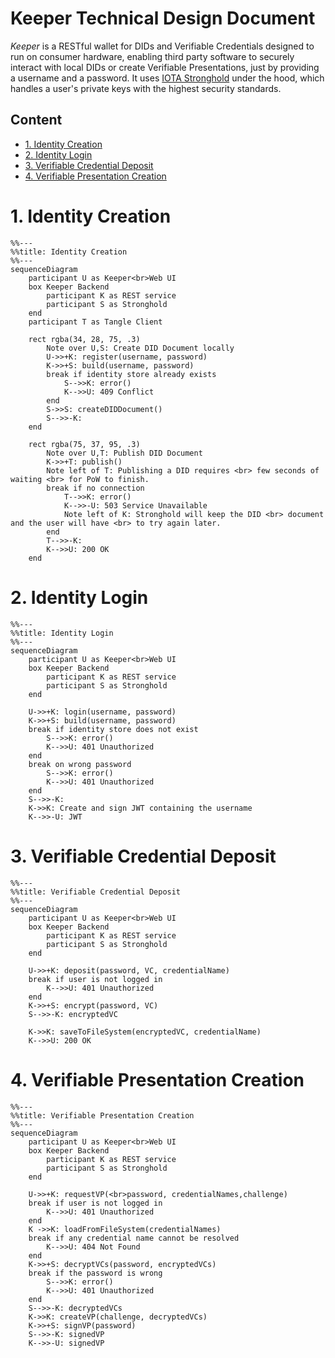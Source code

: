 # Keeper Technical Design Document<!-- omit in toc -->

*Keeper* is a RESTful wallet for DIDs and Verifiable Credentials designed to run on consumer hardware, enabling third party software to securely interact with local DIDs or create Verifiable Presentations, just by providing a username and a password. It uses [IOTA Stronghold](https://wiki.iota.org/stronghold.rs/welcome/) under the hood, which handles a user's private keys with the highest security standards.

## Content <!-- omit in toc -->

- [1. Identity Creation](#1-identity-creation)
- [2. Identity Login](#2-identity-login)
- [3. Verifiable Credential Deposit](#3-verifiable-credential-deposit)
- [4. Verifiable Presentation Creation](#4-verifiable-presentation-creation)

<!-- TODO insert general architecture diagram here -->

# 1. Identity Creation

```mermaid
%%---
%%title: Identity Creation
%%---
sequenceDiagram
    participant U as Keeper<br>Web UI
    box Keeper Backend
        participant K as REST service
        participant S as Stronghold
    end
    participant T as Tangle Client

    rect rgba(34, 28, 75, .3)
        Note over U,S: Create DID Document locally
        U->>+K: register(username, password)
        K->>+S: build(username, password)
        break if identity store already exists
            S-->>K: error()
            K-->>U: 409 Conflict
        end
        S->>S: createDIDDocument()
        S-->>-K: 
    end
    
    rect rgba(75, 37, 95, .3)
        Note over U,T: Publish DID Document
        K->>+T: publish()
        Note left of T: Publishing a DID requires <br> few seconds of waiting <br> for PoW to finish.
        break if no connection
            T-->>K: error()
            K-->>-U: 503 Service Unavailable
            Note left of K: Stronghold will keep the DID <br> document and the user will have <br> to try again later.
        end
        T-->>-K: 
        K-->>U: 200 OK
    end
```

# 2. Identity Login

```mermaid
%%---
%%title: Identity Login
%%---
sequenceDiagram
    participant U as Keeper<br>Web UI
    box Keeper Backend
        participant K as REST service
        participant S as Stronghold
    end

    U->>+K: login(username, password)
    K->>+S: build(username, password)
    break if identity store does not exist
        S-->>K: error()
        K-->>U: 401 Unauthorized
    end
    break on wrong password
        S-->>K: error()
        K-->>U: 401 Unauthorized
    end
    S-->>-K: 
    K->>K: Create and sign JWT containing the username
    K-->>-U: JWT
```

# 3. Verifiable Credential Deposit

```mermaid
%%---
%%title: Verifiable Credential Deposit
%%---
sequenceDiagram
    participant U as Keeper<br>Web UI
    box Keeper Backend
        participant K as REST service
        participant S as Stronghold
    end

    U->>+K: deposit(password, VC, credentialName)
    break if user is not logged in
        K-->>U: 401 Unauthorized
    end
    K->>+S: encrypt(password, VC)
    S-->>-K: encryptedVC

    K->>K: saveToFileSystem(encryptedVC, credentialName)
    K-->>U: 200 OK

```

# 4. Verifiable Presentation Creation

```mermaid
%%---
%%title: Verifiable Presentation Creation
%%---
sequenceDiagram
    participant U as Keeper<br>Web UI
    box Keeper Backend
        participant K as REST service
        participant S as Stronghold
    end

    U->>+K: requestVP(<br>password, credentialNames,challenge)
    break if user is not logged in
        K-->>U: 401 Unauthorized
    end
    K ->>K: loadFromFileSystem(credentialNames)
    break if any credential name cannot be resolved
        K-->>U: 404 Not Found
    end
    K->>+S: decryptVCs(password, encryptedVCs)
    break if the password is wrong
        S-->>K: error()
        K-->>U: 401 Unauthorized
    end
    S-->>-K: decryptedVCs
    K->>K: createVP(challenge, decryptedVCs)
    K->>+S: signVP(password)
    S-->>-K: signedVP
    K-->>-U: signedVP
```
